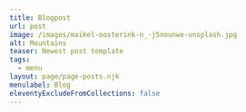 ```yaml
---
title: Blogpost
url: post
image: /images/maikel-oosterink-n_-j5nounwe-unsplash.jpg
alt: Mountains
teaser: Newest post template
tags:
  - menu
layout: page/page-posts.njk
menulabel: Blog
eleventyExcludeFromCollections: false
---
```

